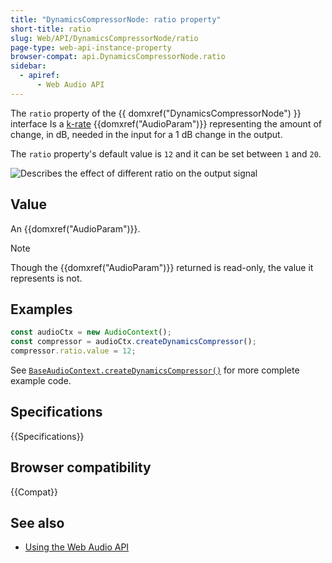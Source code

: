 ```yaml
---
title: "DynamicsCompressorNode: ratio property"
short-title: ratio
slug: Web/API/DynamicsCompressorNode/ratio
page-type: web-api-instance-property
browser-compat: api.DynamicsCompressorNode.ratio
sidebar:
  - apiref:
      - Web Audio API
---
```


The `ratio` property of the {{ domxref("DynamicsCompressorNode") }} interface Is a [k-rate](/en-US/docs/Web/API/AudioParam#k-rate) {{domxref("AudioParam")}} representing the amount of change, in dB, needed in the input for a 1 dB change in the output.

The `ratio` property's default value is `12` and it can be set between `1` and `20`.

![Describes the effect of different ratio on the output signal](webaudioratio.png)

## Value

An {{domxref("AudioParam")}}.

> [!NOTE]
> Though the {{domxref("AudioParam")}} returned is read-only, the value it represents is not.

## Examples

```js
const audioCtx = new AudioContext();
const compressor = audioCtx.createDynamicsCompressor();
compressor.ratio.value = 12;
```

See [`BaseAudioContext.createDynamicsCompressor()`](/en-US/docs/Web/API/BaseAudioContext/createDynamicsCompressor#examples) for more complete example code.

## Specifications

{{Specifications}}

## Browser compatibility

{{Compat}}

## See also

- [Using the Web Audio API](/en-US/docs/Web/API/Web_Audio_API/Using_Web_Audio_API)

